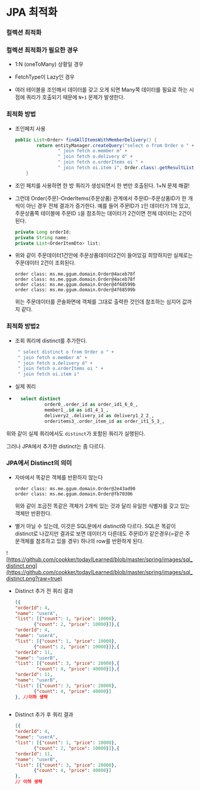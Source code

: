 # JPA 최적화

### 컬렉션 최적화

### 컬렉션 최적화가 필요한 경우

- 1:N (oneToMany) 상황일 경우

- FetchType이 Lazy인 경우 

- 여러 테이블을 조인해서 데이터를 갖고 오게 되면 Many쪽 데이터를 필요로 하는 시점에 쿼리가 호출되기 때문에 `N+1` 문제가 발생한다.

### 최적화 방법

- 조인페치 사용
  
  ```java
  public List<Order> findAllItemsWithMemberDelivery() {
          return entityManager.createQuery("select o from Order o " +
                  " join fetch o.member m" +
                  " join fetch o.delivery d" +
                  " join fetch o.orderItems oi " +
                  " join fetch oi.item i", Order.class).getResultList();
      }
  ```

- 조인 페치를 사용하면 한 방 쿼리가 생성되면서 한 번만 호출된다. 1+N 문제 해결!

- 그런데 Order(주문)-OrderItems(주문상품) 관계에서 주문ID-주문상품ID가 한 개씩이 아닌 경우 전체 결과가 증가한다. 예를 들어 주문ID가 `1`인 데이터가 1개 있고, 주문상품쪽 테이블에 주문ID `1`을 참조하는 데이터가 2건이면 전체 데이터는 2건이 된다.
  
  ```java
  private Long orderId;
  private String name;
  private List<OrderItemDto> list;
  ```

- 위와 같이 주문데이터1건안에 주문상품데이터2건이 들어있길 희망하지만 실제로는 주문데이터 2건이 조회된다.
  
  ```
  order class: ms.me.ggum.domain.Order@4aceb78f
  order class: ms.me.ggum.domain.Order@4aceb78f
  order class: ms.me.ggum.domain.Order@4f68599b
  order class: ms.me.ggum.domain.Order@4f68599b
  ```
  
  위는 주문데이터를 콘솔화면에 객체를 그대로 출력한 것인데 참조하는 심지어 값까지 같다.

### 최적화 방법2

- 조회 쿼리에 distinct를 추가한다.
  
  ```java
   " select distinct o from Order o " +
   " join fetch o.member m" +
   " join fetch o.delivery d" +
   " join fetch o.orderItems oi " +
   " join fetch oi.item i"
  ```

- 실제 쿼리

- ```sql
    select distinct 
             order0_.order_id as order_id1_6_0_,
             member1_.id as id1_4_1_,
             delivery2_.delivery_id as delivery1_2_2_,
             orderitems3_.order_item_id as order_it1_5_3_,
  ```

위와 같이 실제 쿼리에서도 `distinct`가 포함된 쿼리가 실행된다.

그러나 JPA에서 추가한 distinct는 좀 다르다.

### JPA에서 Distinct의 의미

- 자바에서 똑같은 객체를 반환하지 않는다
  
  ```
  order class: ms.me.ggum.domain.Order@2e43ad90
  order class: ms.me.ggum.domain.Order@fb70306
  ```
  
  위와 같이 조금전 똑같은 객체가 2개씩 있는 것과 달리 유일한 식별자를 갖고 있는 객체만 반환한다.

- 별거 아닐 수 있는데, 이것은 SQL문에서 distinct와 다르다. SQL은 똑같이 distinct로 나갔지만 결과로 보면 데이터가 다른데도 주문ID가 같은경우(=같은 주문객체를 참조하고 있을 경우) 하나의 row를 반환하게 된다.

![https://github.com/cookker/todayILearned/blob/master/spring/images/sql_distinct.png](https://github.com/cookker/todayILearned/blob/master/spring/images/sql_distinct.png?raw=true)




- Distinct 추가 전 쿼리 결과
  
  ```json
  [{
  "orderId": 4,
  "name": "userA",
  "list": [{"count": 1, "price": 10000},
  	     {"count": 2, "price": 10000}]},{
  "orderId": 4,
  "name": "userA",
  "list": [{"count": 1, "price": 10000},
  	     {"count": 2, "price": 10000}]},{
  "orderId": 11,
  "name": "userB",
  "list": [{"count": 3, "price": 20000},{
  	      "count": 4, "price": 40000}]},{
  "orderId": 11,
  "name": "userB",
  "list": [{"count": 3, "price": 20000},
  	     {"count": 4, "price": 40000}]
  }, //이하 생략
    
  ```

- Distinct 추가 후 쿼리 결과
  
  ```json
  [{
  "orderId": 4,
  "name": "userA",
  "list": [{"count": 1, "price": 10000},
  	     {"count": 2, "price": 10000}]},{
  "orderId": 11,
  "name": "userB",
  "list": [{"count": 3, "price": 20000},
  	     {"count": 4, "price": 40000}]
  },
  // 이하 생략
  ```
  
  
  
  
  
